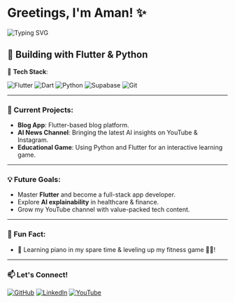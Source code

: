# Greetings, I'm Aman! ✨

![Typing SVG](https://readme-typing-svg.demolab.com?font=DS-Digital&weight=700&size=48&duration=4000&pause=1000&color=F76868&center=true&vCenter=true&width=450&lines=App+Developer+%7C+AI+Enthusiast)

## 🌟 Building with Flutter & Python

🚀 **Tech Stack**:
  
![Flutter](https://img.shields.io/badge/-Flutter-02569B?style=flat&logo=flutter&logoColor=white) 
![Dart](https://img.shields.io/badge/-Dart-0175C2?style=flat&logo=dart&logoColor=white) 
![Python](https://img.shields.io/badge/-Python-3776AB?style=flat&logo=python&logoColor=white)
![Supabase](https://img.shields.io/badge/-Supabase-3ECF8E?style=flat&logo=supabase&logoColor=white)
![Git](https://img.shields.io/badge/-Git-F05032?style=flat&logo=git&logoColor=white)

---

### 🚧 Current Projects:
- **Blog App**: Flutter-based blog platform.
- **AI News Channel**: Bringing the latest AI insights on YouTube & Instagram.
- **Educational Game**: Using Python and Flutter for an interactive learning game.

---

### 💡 Future Goals:
- Master **Flutter** and become a full-stack app developer.
- Explore **AI explainability** in healthcare & finance.
- Grow my YouTube channel with value-packed tech content.

---

### 🌟 Fun Fact:
- 🎹 Learning piano in my spare time & leveling up my fitness game 🏋️‍♂️!

---

### 📫 Let's Connect!
[![GitHub](https://img.shields.io/badge/-GitHub-181717?style=flat&logo=github)](https://github.com/your-github-profile)
[![LinkedIn](https://img.shields.io/badge/-LinkedIn-blue?style=flat&logo=linkedin&logoColor=white)](https://linkedin.com/in/your-linkedin-profile)
[![YouTube](https://img.shields.io/badge/-YouTube-red?style=flat&logo=youtube&logoColor=white)](https://youtube.com/your-channel)

